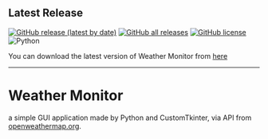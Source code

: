 ## Latest Release
[![GitHub release (latest by date)](https://img.shields.io/github/v/release/KasraFereydounpoor/WeahterApp)](https://github.com/KasraFereydounpoor/WeahterApp/releases/latest)
[![GitHub all releases](https://img.shields.io/github/downloads/KasraFereydounpoor/WeahterApp/total)](https://github.com/KasraFereydounpoor/WeahterApp/releases)
[![GitHub license](https://img.shields.io/github/license/KasraFereydounpoor/WeahterApp)](https://github.com/KasraFereydounpoor/WeahterApp/blob/main/LICENSE)
![Python](https://img.shields.io/badge/python-3670A0?style=for-the-badge&logo=python&logoColor=ffdd54)

You can download the latest version of Weather Monitor from [here](https://github.com/KasraFereydounpoor/WeahterApp/releases/latest)

---

# Weather Monitor
a simple GUI application made by Python and CustomTkinter, via API from [openweathermap.org](https://openweathermap.org).